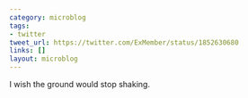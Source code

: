 ```yaml
---
category: microblog
tags:
- twitter
tweet_url: https://twitter.com/ExMember/status/1852630680
links: []
layout: microblog
---
```

I wish the ground would stop shaking.
